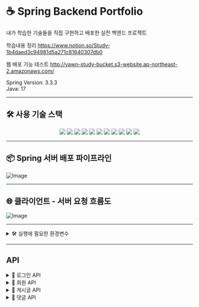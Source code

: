 # ☕ Spring Backend Portfolio
내가 학습한 기술들을 직접 구현하고 배포한 실전 백엔드 프로젝트

학습내용 정리
https://www.notion.so/Study-1b4daed3c94981d5a271c81640307db0

웹 배포 기능 테스트
http://yawn-study-bucket.s3-website.ap-northeast-2.amazonaws.com/

Spring Version: 3.3.3
<br/>
Java: 17

---

## 🛠️ 사용 기술 스택

<p align="center">
  <img src="https://img.shields.io/badge/SpringBoot-6DB33F?style=for-the-badge&logo=springboot&logoColor=white"/>
  <img src="https://img.shields.io/badge/SpringSecurity-6DB33F?style=for-the-badge&logo=springsecurity&logoColor=white"/>
  <img src="https://img.shields.io/badge/SpringJPA-007396?style=for-the-badge&logo=hibernate&logoColor=white"/>
  <img src="https://img.shields.io/badge/MySQL-4479A1?style=for-the-badge&logo=mysql&logoColor=white"/>
  <img src="https://img.shields.io/badge/Docker-2496ED?style=for-the-badge&logo=docker&logoColor=white"/>
  <img src="https://img.shields.io/badge/GitHubActions-2088FF?style=for-the-badge&logo=githubactions&logoColor=white"/>
  <img src="https://img.shields.io/badge/GitHub-181717?style=for-the-badge&logo=github&logoColor=white"/>
  <img src="https://img.shields.io/badge/AWS-232F3E?style=for-the-badge&logo=amazonaws&logoColor=white"/>
  <img src="https://img.shields.io/badge/EC2-FF9900?style=for-the-badge&logo=amazonec2&logoColor=white"/>
  <img src="https://img.shields.io/badge/RDS-527FFF?style=for-the-badge&logo=amazonrds&logoColor=white"/>
  <img src="https://img.shields.io/badge/S3-569A31?style=for-the-badge&logo=amazons3&logoColor=white"/>
</p>

---

## 📦 Spring 서버 배포 파이프라인

![Image](https://github.com/user-attachments/assets/fb8210c2-2408-4660-9068-730d8583732f)

---

## 🌐 클라이언트 - 서버 요청 흐름도

![Image](https://github.com/user-attachments/assets/b88b0ce3-6921-4f1c-a748-d9563a072104) 


---
<details>
<summary>🛠️ 실행에 필요한 환경변수 </summary>

| 환경변수 이름              | 설명                         | 예시값                            |
|--------------------------|------------------------------|----------------------------------|
| `LOCAL_USERNAME`         | 로컬 MySQL 사용자명             | `root`                           |
| `LOCAL_PASSWORD`         | 로컬 MySQL 비밀번호             | `1234`                           |
| `RDS_DB_NAME`            | RDS에서 사용할 DB 이름          | `myappdb`                        |
| `RDS_ENDPOINT`           | RDS 엔드포인트 주소             | `mydb.abc123.ap-northeast-2.rds.amazonaws.com` |
| `RDS_USERNAME`           | RDS 사용자명                   | `admin`                          |
| `RDS_PASSWORD`           | RDS 비밀번호                   | `yourStrongPassword`             |
| `SPRING_PROFILES_ACTIVE` | 스프링 프로파일 (local, prod 등) | `local`                          |

</details>

---

## API

<details>
<summary>🔐 로그인 API</summary>

### 🔐 로그인

| 항목 | 내용 |
| --- | --- |
| **Method** | POST |
| **URL** | `/login` |
| **설명** | 사용자 로그인 처리 후 JWT 토큰 반환 |
| **요청 헤더** | `Content-Type: application/json` |
| **요청 바디** | `{ "id": "test@example.com", "password": "1234" }` |
| **응답 바디** | `{ "accessToken": "...", "tokenType": "Bearer" }` |
| **응답 코드** | 200 OK |

### 🧪 로그인 테스트

| 항목 | 내용 |
| --- | --- |
| **Method** | GET |
| **URL** | `/login/test` |
| **설명** | JWT 인증된 유저의 닉네임을 반환함 |
| **요청 헤더** | `Authorization: Bearer <accessToken>` |
| **응답 바디** | `"testUser"` |
| **응답 코드** | 200 OK |

</details>

<details>
<summary>👤 회원 API</summary>

### 👤 회원가입

| 항목 | 내용 |
| --- | --- |
| **Method** | POST |
| **URL** | `/member` |
| **설명** | 새로운 사용자를 등록합니다 |
| **요청 헤더** | `Content-Type: application/json` |
| **요청 바디** | `{ "email": "user@email.com", "nickname": "닉네임", "password": "1234" }` |
| **응답 바디** | `{ "id": 1, "nickname": "닉네임" }` |
| **응답 코드** | `201 Created` + `Location: /member/{id}` |

### 🧑‍💼 마이페이지 조회

| 항목 | 내용 |
| --- | --- |
| **Method** | GET |
| **URL** | `/member/my` |
| **설명** | JWT 인증된 사용자의 마이페이지(작성 글/댓글 목록 포함)를 반환합니다 |
| **요청 헤더** | `Authorization: Bearer <accessToken>` |
| **응답 바디** | `{ "nickname": "닉네임", "email": "user@email.com", "boards": [...], "comments": [...] }` |
| **응답 코드** | `200 OK` |

</details>

<details>
<summary>📝 게시글 API</summary>

### 📝 게시글 작성

| 항목 | 내용 |
| --- | --- |
| **Method** | POST |
| **URL** | `/board` |
| **설명** | 인증된 사용자가 게시글을 작성함 |
| **요청 헤더** | `Authorization: Bearer <accessToken>`, `Content-Type: application/json` |
| **요청 바디** | `{ "title": "제목", "content": "내용" }` |
| **응답 바디** | `{ "id": 1, "title": "제목", "content": "내용", "nickname": "작성자", "email": "작성자이메일" }` |
| **응답 코드** | `201 Created` + `Location: /board/{id}` |

---

### 📄 게시글 단일 조회

| 항목 | 내용 |
| --- | --- |
| **Method** | GET |
| **URL** | `/board/{id}` |
| **설명** | 게시글 상세 내용 + 댓글 목록 반환 |
| **응답 바디** | `{ "id": 1, "title": "제목", "content": "내용", "nickname": "작성자", "comments": [...] }` |
| **응답 코드** | `200 OK` |

---

### 📚 게시글 목록 조회

| 항목 | 내용 |
| --- | --- |
| **Method** | GET |
| **URL** | `/board` |
| **설명** | 전체 게시글 목록 반환 (간략 정보만 포함) |
| **응답 바디** | `[{ "id": 1, "title": "제목", "nickname": "작성자", "commentCount": 3 }]` |
| **응답 코드** | `200 OK` |

---

### ✏ 게시글 수정

| 항목 | 내용 |
| --- | --- |
| **Method** | PATCH |
| **URL** | `/board/{id}` |
| **설명** | 로그인된 사용자가 본인의 게시글을 수정 |
| **요청 헤더** | `Authorization: Bearer <accessToken>` |
| **요청 바디** | `{ "title": "수정된 제목", "content": "수정된 내용" }` |
| **응답 바디** | `{ "id": 1, "title": "수정된 제목", "content": "수정된 내용", "nickname": "작성자", "email": "작성자이메일" }` |
| **응답 코드** | `200 OK` |

---

### ❌ 게시글 삭제

| 항목 | 내용 |
| --- | --- |
| **Method** | DELETE |
| **URL** | `/board/{id}` |
| **설명** | 로그인된 사용자가 본인의 게시글을 삭제함 |
| **요청 헤더** | `Authorization: Bearer <accessToken>` |
| **응답 바디** | 없음 |
| **응답 코드** | `204 No Content` |

</details>

<details>
<summary>💬 댓글 API</summary>

### 💬 댓글 작성

| 항목 | 내용 |
| --- | --- |
| **Method** | POST |
| **URL** | `/board/{boardId}/comment` |
| **설명** | 특정 게시글에 대한 댓글을 작성함 |
| **요청 헤더** | `Authorization: Bearer <accessToken>`, `Content-Type: application/json` |
| **요청 바디** | `{ "content": "댓글 내용입니다" }` |
| **응답 바디** | `{ "id": 1, "boardId": 1, "content": "댓글 내용입니다", "nickname": "작성자", "createdAt": "2025-04-24T11:00:00" }` |
| **응답 코드** | `201 Created` + `Location: /board/{boardId}/comment/{id}` |

---

### ✏ 댓글 수정

| 항목 | 내용 |
| --- | --- |
| **Method** | PATCH |
| **URL** | `/board/{boardId}/comment/{commentId}` |
| **설명** | 특정 댓글 내용을 수정함 |
| **요청 헤더** | `Authorization: Bearer <accessToken>` |
| **요청 바디** | `{ "content": "수정된 댓글 내용" }` |
| **응답 바디** | `{ "id": 1, "boardId": 1, "content": "수정된 댓글 내용", "nickname": "작성자", "createdAt": "..." }` |
| **응답 코드** | `200 OK` |

---

### ❌ 댓글 삭제

| 항목 | 내용 |
| --- | --- |
| **Method** | DELETE |
| **URL** | `/board/{boardId}/comment/{commentId}` |
| **설명** | 해당 사용자의 댓글을 삭제함 |
| **요청 헤더** | `Authorization: Bearer <accessToken>` |
| **응답 바디** | 없음 |
| **응답 코드** | `204 No Content` |

</details>
